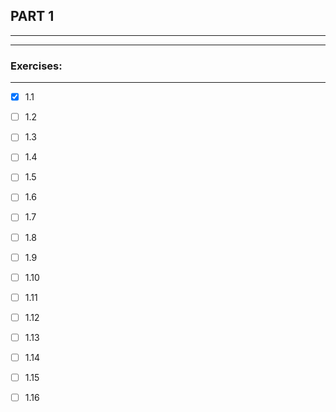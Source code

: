 ## PART 1
****
****

### Exercises:
****

- [x] 1.1 

- [ ] 1.2

- [ ] 1.3

- [ ] 1.4 

- [ ] 1.5

- [ ] 1.6
 
- [ ] 1.7 

- [ ] 1.8

- [ ] 1.9

- [ ] 1.10 

- [ ] 1.11

- [ ] 1.12

- [ ] 1.13

- [ ] 1.14 

- [ ] 1.15

- [ ] 1.16
 